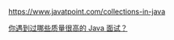 https://www.javatpoint.com/collections-in-java

[你遇到过哪些质量很高的 Java 面试？](https://www.zhihu.com/question/60949531)

